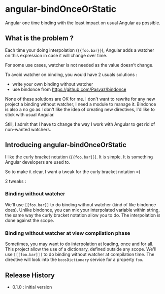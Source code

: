# angular-bindOnceOrStatic

Angular one time binding with the least impact on usual Angular as possible.

## What is the problem ?

Each time your doing interpolation (```{{foo.bar}}```), Angular adds a watcher on this expression in case it will change over time.

For some use cases, watcher is not needed as the value doesn't change.

To avoid watcher on binding, you would have 2 usuals solutions :
- write your own binding without watcher
- use bindonce from https://github.com/Pasvaz/bindonce

None of these solutions are OK for me.
I don't want to rewrite for any new project a binding without watcher, I need a module to manage it.
Bindonce is also a no go as I don't like the idea of creating new directives, I'd like to stick with usual Angular.

Still, I admit that I have to change the way I work with Angular to get rid of non-wanted watchers.

## Introducing angular-bindOnceOrStatic

I like the curly bracket notation (```{{foo.bar}}```).
It is simple.
It is something Angular developers are used to.

So to make it clear, I want a tweak for the curly bracket notation =)

2 tweaks :

### Binding without watcher

We'll use ```[[foo.bar]]``` to do binding without watcher (kind of like bindonce does).
Unlike bindonce, you can mix your interpolated variable within string, the same way the curly bracket notation allow you to do.
The interpolation is done against the scope.

### Binding without watcher at view compilation phase

Sometimes, you may want to do interpolation at loading, once and for all.
This project allow the use of a dictionary, defined outside any scope.
We'll use ```[[[foo.bar]]]``` to do binding without watcher at compilation time.
The directive will look into the ```boosDictionary``` service for a property ```foo```.

## Release History

- 0.1.0 : initial version
